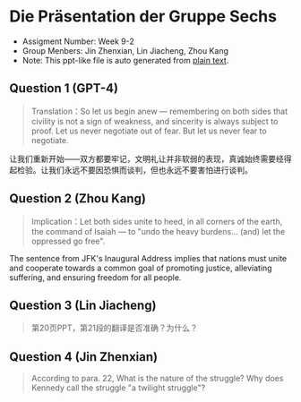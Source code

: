# Die Präsentation der Gruppe Sechs

- Assigment Number: Week 9-2
- Group Menbers: Jin Zhenxian, Lin Jiacheng, Zhou Kang
- Note: This ppt-like file is auto generated from [plain text](https://github.com/XiaoSong-CPE/XiaoSong-CPE.github.io/blob/main/docs/english/Week_9-2.md).

## Question 1 (GPT-4)

> Translation：So let us begin anew — remembering on both sides that civility is not a sign of weakness, and sincerity is always subject to proof. Let us never negotiate out of fear. But let us never fear to negotiate.

让我们重新开始——双方都要牢记，文明礼让并非软弱的表现，真诚始终需要经得起检验。让我们永远不要因恐惧而谈判，但也永远不要害怕进行谈判。

## Question 2 (Zhou Kang)

> Implication：Let both sides unite to heed, in all corners of the earth, the command of Isaiah — to "undo the heavy burdens… (and) let the oppressed go free".

The sentence from JFK's Inaugural Address implies that nations must unite and cooperate towards a common goal of promoting justice, alleviating suffering, and ensuring freedom for all people.

## Question 3 (Lin Jiacheng)

> 第20页PPT，第21段的翻译是否准确？为什么？

## Question 4 (Jin Zhenxian)

> According to para. 22, What is the nature of the struggle? Why does Kennedy call the struggle "a twilight struggle"?

